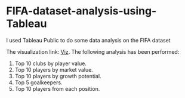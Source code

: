 # FIFA-dataset-analysis-using-Tableau
I used Tableau Public to do some data analysis on the FIFA dataset

The visualization link: [Viz](https://public.tableau.com/views/Tableauassessment1_17339003558170/Top10clubsbyplayervalue?:language=en-US&:sid=&:redirect=auth&:display_count=n&:origin=viz_share_link).
The following analysis has been performed:
1. Top 10 clubs by player value.
2. Top 10 players by market value.
3. Top 10 players by growth potential.
4. Top 5 goalkeepers.
5. Top 10 players from each position.
